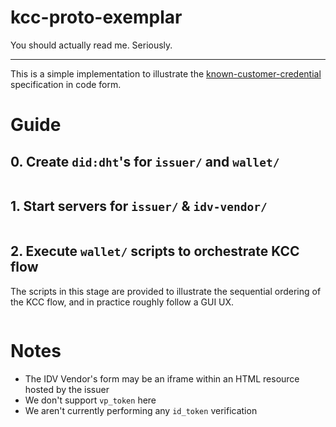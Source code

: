 # kcc-proto-exemplar

You should actually read me. Seriously.

---

This is a simple implementation to illustrate the [known-customer-credential](https://github.com/TBD54566975/known-customer-credential) specification in code form.

# Guide

## 0. Create `did:dht`'s for `issuer/` and `wallet/`

```shell

```

## 1. Start servers for `issuer/` & `idv-vendor/`

```shell

```

## 2. Execute `wallet/` scripts to orchestrate KCC flow

The scripts in this stage are provided to illustrate the sequential ordering of the KCC flow, and in practice roughly follow a GUI UX.

```shell

```

# Notes

- The IDV Vendor's form may be an iframe within an HTML resource hosted by the issuer
- We don't support `vp_token` here
- We aren't currently performing any `id_token` verification
